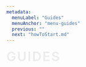 ```yaml
---
metadata:
  menuLabel: "Guides"
  menuAnchor: "menu-guides"
  previous: ""
  next: "howToStart.md"
---
```


<div id='menu-guides' style='font-size: 34px; font-weight:600; color: #ececed; letter-spacing: 2.5px; padding-bottom: 10px'>GUIDES</div>